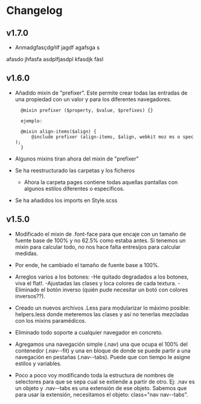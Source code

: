 # Changelog

## v1.7.0

- Anmadgfasçdgñlf jagdf
agafsga s

afasdo jhfasfa
asdplfjasdpl
kfasdjk
fàsl

## v1.6.0
- Añadido mixin de "prefixer". Este permite crear todas las entradas de 
una propiedad con un valor y para los diferentes navegadores. 

       	@mixin prefixer ($property, $value, $prefixes) {}

       	ejemplo:

		@mixin align-items($align) {
			@include prefixer (align-items, $align, webkit moz ms o spec );
		}

- Algunos mixins tiran ahora del mixin de "prefixer"
- Se ha reestructurado las carpetas y los ficheros
	* Ahora la carpeta pages contiene todas aquellas pantallas con algunos estilos diferentes o específicos. 
- Se ha añadidos los imports en Style.scss

## v1.5.0
- Modificado el mixin de .font-face para que encaje con un tamaño de fuente base de 100% y no 62.5% como estaba antes. Si tenemos un mixin para calcular todo, no nos hace falta entresijos para calcular medidas.

- Por ende, he cambiado el tamaño de fuente base a 100%.

- Arreglos varios a los botones: 
-He quitado degradados a los botones, viva el flat!.
-Ajustadas las clases y loca colores de cada textura.
-Eliminado el botón inverso (quién pude necesitar un botó con colores inversos??).

- Creado un nuevos archivos .Less para modularizar lo máximo posible: helpers.less donde meteremos las clases y así no tenerlas mezcladas con los mixins paramédicos.

- Eliminado todo soporte a cualquier navegador en concreto.

- Agregamos una navegación simple (.nav) una que ocupa el 100% del contenedor (.nav--fit) y una en bloque de donde se puede partir a una navegación en pestañas (.nav--tabs). Puede que con tiempo le asigne estilos y variables.

- Poco a poco voy modificando toda la estructura de nombres de selectores para que se sepa cual se extiende a partir de otro. Ej: .nav es un objeto y .nav--tabs es una extensión de ese objeto. Sabemos que para usar la extensión, necesitamos el objeto: class="nav nav--tabs".

